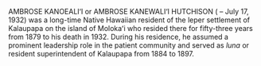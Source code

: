 AMBROSE KANOEALI‘I or AMBROSE KANEWALI‘I HUTCHISON ( – July 17, 1932) was a long-time Native Hawaiian resident of the leper settlement of Kalaupapa on the island of Molokaʻi who resided there for fifty-three years from 1879 to his death in 1932. During his residence, he assumed a prominent leadership role in the patient community and served as _luna_ or resident superintendent of Kalaupapa from 1884 to 1897.
